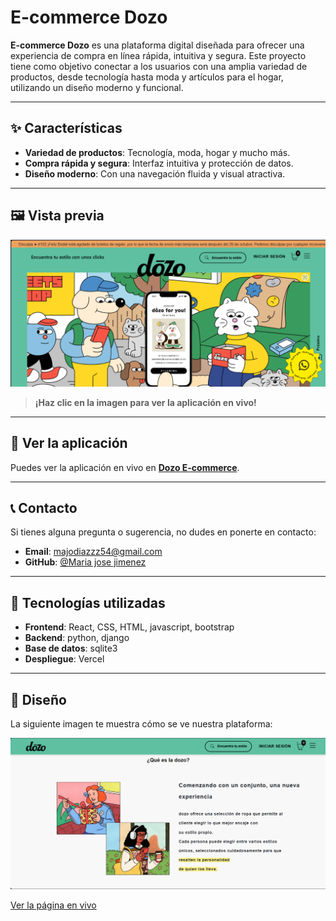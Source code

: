 # E-commerce Dozo

**E-commerce Dozo** es una plataforma digital diseñada para ofrecer una experiencia de compra en línea rápida, intuitiva y segura. Este proyecto tiene como objetivo conectar a los usuarios con una amplia variedad de productos, desde tecnología hasta moda y artículos para el hogar, utilizando un diseño moderno y funcional.

---

## ✨ Características

- **Variedad de productos**: Tecnología, moda, hogar y mucho más.
- **Compra rápida y segura**: Interfaz intuitiva y protección de datos.
- **Diseño moderno**: Con una navegación fluida y visual atractiva.

---

## 🖼️ Vista previa

[![Vista previa de la página](https://github.com/majopan/E-comerce-dozo/blob/main/frontend/frontend-dozo/src/assets/home.png)](https://dozo-iota.vercel.app/)

> **¡Haz clic en la imagen para ver la aplicación en vivo!**

---

## 🚀 Ver la aplicación

Puedes ver la aplicación en vivo en [**Dozo E-commerce**](https://dozo-iota.vercel.app/).

---

## 📞 Contacto

Si tienes alguna pregunta o sugerencia, no dudes en ponerte en contacto:

- **Email**: majodiazzz54@gmail.com
- **GitHub**: [@Maria jose jimenez](https://github.com/majopan)

---

## 🔧 Tecnologías utilizadas

- **Frontend**: React, CSS, HTML, javascript, bootstrap
- **Backend**: python, django
- **Base de datos**: sqlite3
- **Despliegue**: Vercel

---

## 📸 Diseño

La siguiente imagen te muestra cómo se ve nuestra plataforma:

![Vista previa de la página](https://github.com/majopan/E-comerce-dozo/blob/main/frontend/frontend-dozo/src/assets/about.png)

[Ver la página en vivo](https://dozo-iota.vercel.app/)
